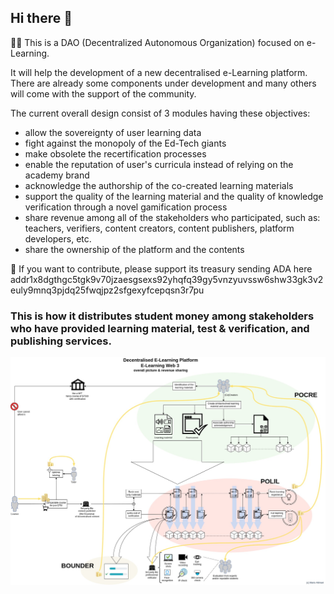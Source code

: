 ## Hi there 👋
🙋‍♀️ This is a DAO (Decentralized Autonomous Organization) focused on e-Learning. 

It will help the development of a new decentralised e-Learning platform.
There are already some components under development and many others will come with the support of the community. 

The current overall design consist of 3 modules having these objectives:
- allow the sovereignty of user learning data
- fight against the monopoly of the Ed-Tech giants
- make obsolete the recertification processes
- enable the reputation of user's curricula instead of relying on the academy brand
- acknowledge the authorship of the co-created learning materials
- support the quality of the learning material and the quality of knowledge verification through a novel gamification process
- share revenue among all of the stakeholders who participated, such as: teachers, verifiers, content creators, content publishers, platform developers, etc.
- share the ownership of the platform and the contents


🌈 If you want to contribute, please support its treasury sending ADA here
addr1x8dgthgc5tgk9v70jzaesgsexs92yhqfq39gy5vnzyuvssw6shw33gk3v2euly9mnq3pjdq25fwqjpz2sfgexyfcepqsn3r7pu

### This is how it distributes student money among stakeholders who have provided learning material, test & verification, and publishing services.
[![e-Learning DAO revenue stream](https://raw.githubusercontent.com/e-Learning-DAO/.github/main/profile/Decentralised%20E-Learning%20Platform%20-%20Overall%20picture%20-%20Revenue%20%26%20Share%20model.jpg)](https://github.com/e-Learning-DAO)
